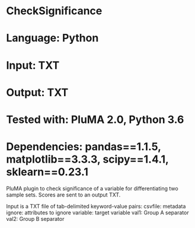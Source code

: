 # CheckSignificance
# Language: Python
# Input: TXT
# Output: TXT
# Tested with: PluMA 2.0, Python 3.6
# Dependencies: pandas==1.1.5, matplotlib==3.3.3, scipy==1.4.1, sklearn==0.23.1

PluMA plugin to check significance of a variable for differentiating two sample sets.
Scores are sent to an output TXT.

Input is a TXT file of tab-delimited keyword-value pairs:
csvfile: metadata
ignore: attributes to ignore
variable: target variable
val1: Group A separator
val2: Group B separator

